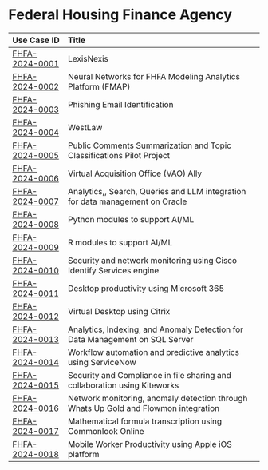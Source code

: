 # Federal Housing Finance Agency
| Use Case ID | Title |
|:----------- |:----- |
| [FHFA-2024-0001](<../individual/FHFA-2024-0001.md>) | LexisNexis |
| [FHFA-2024-0002](<../individual/FHFA-2024-0002.md>) | Neural Networks for FHFA Modeling Analytics Platform (FMAP) |
| [FHFA-2024-0003](<../individual/FHFA-2024-0003.md>) | Phishing Email Identification |
| [FHFA-2024-0004](<../individual/FHFA-2024-0004.md>) | WestLaw |
| [FHFA-2024-0005](<../individual/FHFA-2024-0005.md>) | Public Comments Summarization and Topic Classifications Pilot Project |
| [FHFA-2024-0006](<../individual/FHFA-2024-0006.md>) | Virtual Acquisition Office (VAO) Ally |
| [FHFA-2024-0007](<../individual/FHFA-2024-0007.md>) | Analytics,, Search, Queries and LLM integration for data management on Oracle |
| [FHFA-2024-0008](<../individual/FHFA-2024-0008.md>) | Python modules to support AI/ML |
| [FHFA-2024-0009](<../individual/FHFA-2024-0009.md>) | R modules to support AI/ML |
| [FHFA-2024-0010](<../individual/FHFA-2024-0010.md>) | Security and network monitoring using Cisco Identify Services engine |
| [FHFA-2024-0011](<../individual/FHFA-2024-0011.md>) | Desktop productivity using Microsoft 365 |
| [FHFA-2024-0012](<../individual/FHFA-2024-0012.md>) | Virtual Desktop using Citrix |
| [FHFA-2024-0013](<../individual/FHFA-2024-0013.md>) | Analytics, Indexing, and Anomaly Detection for Data Management on SQL Server |
| [FHFA-2024-0014](<../individual/FHFA-2024-0014.md>) | Workflow automation and predictive analytics using ServiceNow |
| [FHFA-2024-0015](<../individual/FHFA-2024-0015.md>) | Security and Compliance in file sharing and collaboration using Kiteworks |
| [FHFA-2024-0016](<../individual/FHFA-2024-0016.md>) | Network monitoring, anomaly detection through Whats Up Gold and Flowmon integration |
| [FHFA-2024-0017](<../individual/FHFA-2024-0017.md>) | Mathematical formula transcription using Commonlook Online |
| [FHFA-2024-0018](<../individual/FHFA-2024-0018.md>) | Mobile Worker Productivity using Apple iOS platform |